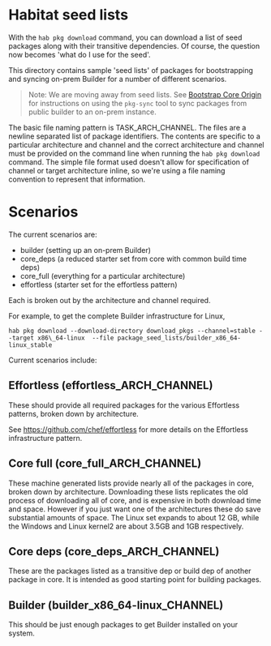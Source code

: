 # Habitat seed lists

With the `hab pkg download` command, you can download a list of seed packages along with their transitive dependencies. Of course, the question now becomes 'what do I use for the seed'.

This directory contains sample 'seed lists' of packages for bootstrapping and syncing on-prem Builder for
a number of different scenarios.

> Note: We are moving away from seed lists. See [Bootstrap Core Origin](../on-prem-docs/bootstrap-core.md) for instructions on using the `pkg-sync` tool to sync packages from public builder to an on-prem instance.

The basic file naming pattern is TASK\_ARCH\_CHANNEL. The files are a newline separated list of
package identifiers. The contents are specific to a particular architecture and channel and the
correct architecture and channel must be provided on the command line when running the `hab pkg
download` command. The simple file format used doesn't allow for specification of channel or target
architecture inline, so we're using a file naming convention to represent that information.
# Scenarios

The current scenarios are:
* builder (setting up an on-prem Builder)
* core_deps (a reduced starter set from core with common build time deps)
* core_full (everything for a particular architecture)
* effortless (starter set for the effortless pattern)

Each is broken out by the architecture and channel required.

For example, to get the complete Builder infrastructure for Linux,
```
hab pkg download --download-directory download_pkgs --channel=stable --target x86\_64-linux  --file package_seed_lists/builder_x86_64-linux_stable
```

Current scenarios include:

## Effortless (effortless_ARCH_CHANNEL)

These should provide all required packages for the various Effortless patterns, broken down by architecture.

See https://github.com/chef/effortless for more details on the Effortless infrastructure pattern.

## Core full (core_full_ARCH_CHANNEL)

These machine generated lists provide nearly all of the packages in core, broken down by
architecture. Downloading these lists replicates the old process of downloading all of core, and is
expensive in both download time and space. However if you just want one of the architectures these
do save substantial amounts of space. The Linux set expands to about 12 GB, while the Windows and
Linux kernel2 are about 3.5GB and 1GB respectively.

## Core deps (core_deps_ARCH_CHANNEL)

These are the packages listed as a transitive dep or build dep of another package in core. It is
intended as good starting point for building packages.

## Builder (builder_x86_64-linux_CHANNEL)

This should be just enough packages to get Builder installed on your system.
